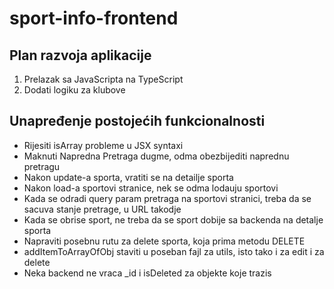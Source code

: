 # sport-info-frontend

## Plan razvoja aplikacije

1. Prelazak sa JavaScripta na TypeScript
5. Dodati logiku za klubove

## Unapređenje postojećih funkcionalnosti

- Rijesiti isArray probleme u JSX syntaxi
- Maknuti Napredna Pretraga dugme, odma obezbijediti naprednu pretragu
- Nakon update-a sporta, vratiti se na detailje sporta
- Nakon load-a sportovi stranice, nek se odma lodauju sportovi
- Kada se odradi query param pretraga na sportovi stranici, treba da se sacuva stanje pretrage, u URL takodje
- Kada se obrise sport, ne treba da se sport dobije sa backenda na detalje sporta
- Napraviti posebnu rutu za delete sporta, koja prima metodu DELETE
- addItemToArrayOfObj staviti u poseban fajl za utils, isto tako i za edit i za delete
- Neka backend ne vraca _id i isDeleted za objekte koje trazis